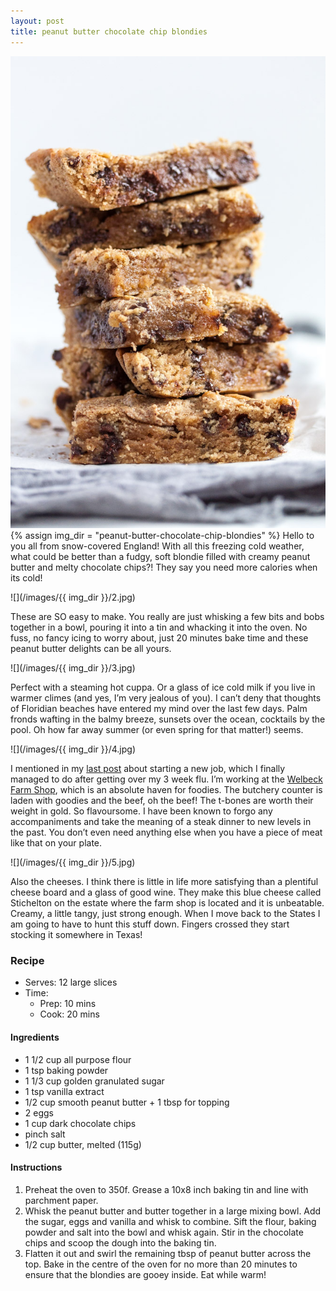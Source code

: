 ```yaml
---
layout: post
title: peanut butter chocolate chip blondies
---
```

![](/images/peanut-butter-chocolate-chip-blondies/1.jpg)
{% assign img_dir = "peanut-butter-chocolate-chip-blondies" %}
Hello to you all from snow-covered England! With all this freezing cold weather, what could be better than a fudgy, soft blondie filled with creamy peanut butter and melty chocolate chips?! They say you need more calories when its cold!

![](/images/{{ img_dir }}/2.jpg)

These are SO easy to make. You really are just whisking a few bits and bobs together in a bowl, pouring it into a tin and whacking it into the oven. No fuss, no fancy icing to worry about, just 20 minutes bake time and these peanut butter delights can be all yours.

![](/images/{{ img_dir }}/3.jpg)

Perfect with a steaming hot cuppa. Or a glass of ice cold milk if you live in warmer climes (and yes, I’m very jealous of you). I can’t deny that thoughts of Floridian beaches have entered my mind over the last few days. Palm fronds wafting in the balmy breeze, sunsets over the ocean, cocktails by the pool. Oh how far away summer (or even spring for that matter!) seems.

![](/images/{{ img_dir }}/4.jpg)

I mentioned in my [last post](https://queenculinaire.com/recipe/blood-orange-rosemary-gin-cocktails/) about starting a new job, which I finally managed to do after getting over my 3 week flu. I’m working at the [Welbeck Farm Shop](https://www.welbeckfarmshop.co.uk/), which is an absolute haven for foodies. The butchery counter is laden with goodies and the beef, oh the beef! The t-bones are worth their weight in gold. So flavoursome. I have been known to forgo any accompaniments and take the meaning of a steak dinner to new levels in the past. You don’t even need anything else when you have a piece of meat like that on your plate.

![](/images/{{ img_dir }}/5.jpg)

Also the cheeses. I think there is little in life more satisfying than a plentiful cheese board and a glass of good wine. They make this blue cheese called Stichelton on the estate where the farm shop is located and it is unbeatable. Creamy, a little tangy, just strong enough. When I move back to the States I am going to have to hunt this stuff down. Fingers crossed they start stocking it somewhere in Texas!

### Recipe
+ Serves: 12 large slices
+ Time:
  + Prep: 10 mins
  + Cook: 20 mins
#### Ingredients
+ 1 1/2 cup all purpose flour
+ 1 tsp baking powder
+ 1 1/3 cup golden granulated sugar
+ 1 tsp vanilla extract
+ 1/2 cup smooth peanut butter + 1 tbsp for topping
+ 2 eggs
+ 1 cup dark chocolate chips
+ pinch salt
+ 1/2 cup butter, melted (115g)

#### Instructions
1. Preheat the oven to 350f. Grease a 10x8 inch baking tin and line with parchment paper.
1. Whisk the peanut butter and butter together in a large mixing bowl. Add the sugar, eggs and vanilla and whisk to combine. Sift the flour, baking powder and salt into the bowl and whisk again. Stir in the chocolate chips and scoop the dough into the baking tin.
1. Flatten it out and swirl the remaining tbsp of peanut butter across the top. Bake in the centre of the oven for no more than 20 minutes to ensure that the blondies are gooey inside. Eat while warm!
